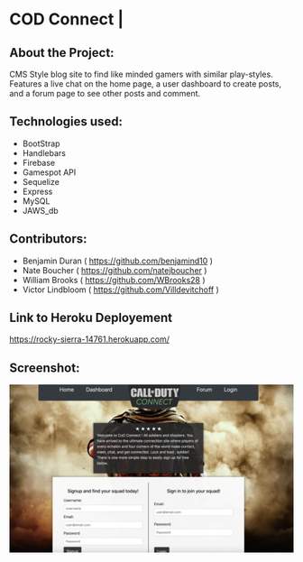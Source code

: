
# COD Connect | 

## About the Project:
    
CMS Style blog site to find like minded gamers with similar play-styles. Features a live chat on the home page, a user dashboard to create posts, and a forum page to see other posts and comment.

## Technologies used:
- BootStrap
- Handlebars
- Firebase
- Gamespot API
- Sequelize
- Express
- MySQL
- JAWS_db

## Contributors:

- Benjamin Duran ( https://github.com/benjamind10 )
- Nate Boucher ( https://github.com/natejboucher )
- William Brooks ( https://github.com/WBrooks28 )
- Victor Lindbloom ( https://github.com/Villdevitchoff )
    
## Link to Heroku Deployement

https://rocky-sierra-14761.herokuapp.com/

## Screenshot:

![Screenshot of deployed application](public/images/screenshot.png)

